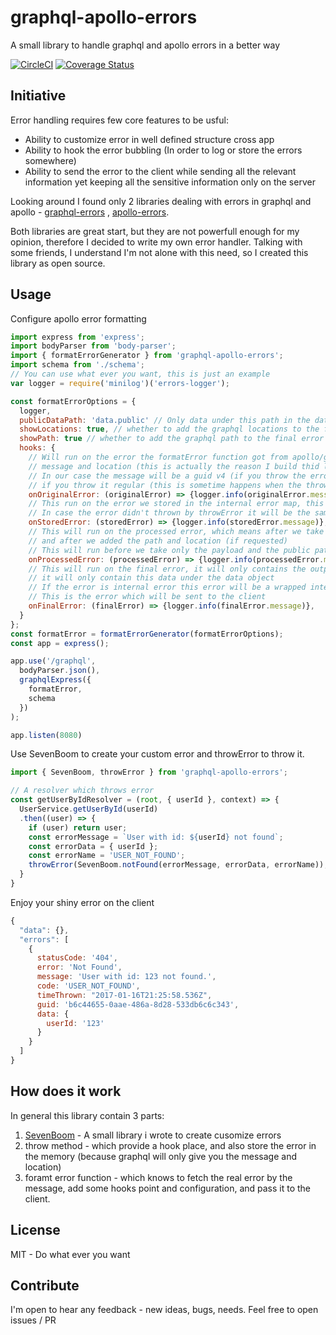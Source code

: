 # graphql-apollo-errors
A small library to handle graphql and apollo errors in a better way

[![CircleCI](https://circleci.com/gh/GiladShoham/graphql-apollo-errors/tree/master.svg?style=svg)](https://circleci.com/gh/GiladShoham/graphql-apollo-errors/tree/master)
[![Coverage Status](https://coveralls.io/repos/github/GiladShoham/graphql-apollo-errors/badge.svg?branch=master)](https://coveralls.io/github/GiladShoham/graphql-apollo-errors?branch=master)

## Initiative
Error handling requires few core features to be usful:
* Ability to customize error in well defined structure cross app
* Ability to hook the error bubbling (In order to log or store the errors somewhere)
* Ability to send the error to the client while sending all the relevant information yet keeping all the sensitive information only on the server

Looking around I found only 2 libraries dealing with errors in graphql and apollo - [graphql-errors](https://github.com/kadirahq/graphql-errors) , [apollo-errors](https://github.com/thebigredgeek/apollo-errors).

Both libraries are great start, but they are not powerfull enough for my opinion, therefore I decided to write my own error handler.
Talking with some friends, I understand I'm not alone with this need, so I created this library as open source.

## Usage
Configure apollo error formatting

```js
import express from 'express';
import bodyParser from 'body-parser';
import { formatErrorGenerator } from 'graphql-apollo-errors';
import schema from './schema';
// You can use what ever you want, this is just an example
var logger = require('minilog')('errors-logger');

const formatErrorOptions = {
  logger,
  publicDataPath: 'data.public' // Only data under this path in the data object will be sent to the client
  showLocations: true, // whether to add the graphql locations to the final error (default false)
  showPath: true // whether to add the graphql path to the final error (default false)
  hooks: {
    // Will run on the error the formatError function got from apollo/graph - usually this error will contain only
    // message and location (this is actually the reason I build thid library)
    // In our case the message will be a guid v4 (if you throw the error via throwError) or the real message
    // if you throw it regular (this is sometime happens when the throw is not done by you but by 3rd party like mongo)
    onOriginalError: (originalError) => {logger.info(originalError.message)},
    // This run on the error we stored in the internal error map, this will be the same object as the one you run throwError on
    // In case the error didn't thrown by throwError it will be the same as the one in the originalError
    onStoredError: (storedError) => {logger.info(storedError.message)},
    // This will run on the processed error, which means after we take if from the stored and convert it to boom error if needed
    // and after we added the path and location (if requested)
    // This will run before we take only the payload and the public path of data
    onProcessedError: (processedError) => {logger.info(processedError.message)},
    // This will run on the final error, it will only contains the output.payload, and if you configured the publicDataPath
    // it will only contain this data under the data object
    // If the error is internal error this error will be a wrapped internal error which not contains the sensitive details
    // This is the error which will be sent to the client
    onFinalError: (finalError) => {logger.info(finalError.message)},
  }
};
const formatError = formatErrorGenerator(formatErrorOptions);
const app = express();

app.use('/graphql',
  bodyParser.json(),
  graphqlExpress({
    formatError,
    schema
  })
);

app.listen(8080)
```

Use SevenBoom to create your custom error and throwError to throw it.
```js
import { SevenBoom, throwError } from 'graphql-apollo-errors';

// A resolver which throws error
const getUserByIdResolver = (root, { userId }, context) => {
  UserService.getUserById(userId)
  .then((user) => {
    if (user) return user;
    const errorMessage = `User with id: ${userId} not found`;
    const errorData = { userId };
    const errorName = 'USER_NOT_FOUND';
    throwError(SevenBoom.notFound(errorMessage, errorData, errorName));
  }
}
```

Enjoy your shiny error on the client
```js
{
  "data": {},
  "errors": [
    {
      statusCode: '404',
      error: 'Not Found',
      message: 'User with id: 123 not found.',
      code: 'USER_NOT_FOUND',
      timeThrown: "2017-01-16T21:25:58.536Z",
      guid: 'b6c44655-0aae-486a-8d28-533db6c6c343',
      data: {
        userId: '123'
      }
    }
  ]
}
```

## How does it work
In general this library contain 3 parts:

1. [SevenBoom](https://github.com/GiladShoham/seven-boom) - A small library i wrote to create cusomize errors
2. throw method - which provide a hook place, and also store the error in the memory (because graphql will only give you the message and location)
3. foramt error function - which knows to fetch the real error by the message, add some hooks point and configuration, and pass it to the client.

## License
MIT - Do what ever you want

## Contribute
I'm open to hear any feedback - new ideas, bugs, needs.
Feel free to open issues / PR
